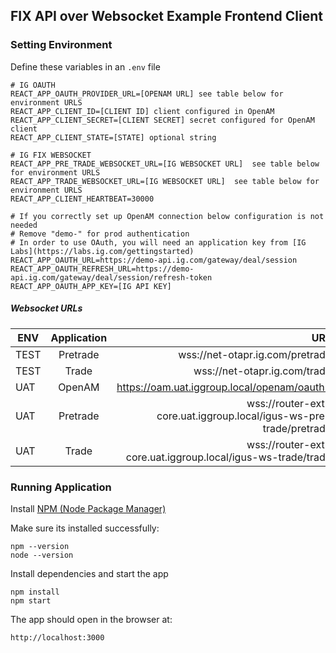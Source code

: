 ## FIX API over Websocket Example Frontend Client 

### Setting Environment

Define these variables in an `.env` file
```
# IG OAUTH 
REACT_APP_OAUTH_PROVIDER_URL=[OPENAM URL] see table below for environment URLS
REACT_APP_CLIENT_ID=[CLIENT ID] client configured in OpenAM
REACT_APP_CLIENT_SECRET=[CLIENT SECRET] secret configured for OpenAM client
REACT_APP_CLIENT_STATE=[STATE] optional string

# IG FIX WEBSOCKET
REACT_APP_PRE_TRADE_WEBSOCKET_URL=[IG WEBSOCKET URL]  see table below for environment URLS
REACT_APP_TRADE_WEBSOCKET_URL=[IG WEBSOCKET URL]  see table below for environment URLS
REACT_APP_CLIENT_HEARTBEAT=30000

# If you correctly set up OpenAM connection below configuration is not needed
# Remove "demo-" for prod authentication
# In order to use OAuth, you will need an application key from [IG Labs](https://labs.ig.com/gettingstarted)
REACT_APP_OAUTH_URL=https://demo-api.ig.com/gateway/deal/session
REACT_APP_OAUTH_REFRESH_URL=https://demo-api.ig.com/gateway/deal/session/refresh-token
REACT_APP_OAUTH_APP_KEY=[IG API KEY]
```

##### Websocket URLs

| ENV | Application | URL  |
| ----|:----:| ---:|
| TEST | Pretrade | wss://net-otapr.ig.com/pretrade |
| TEST | Trade | wss://net-otapr.ig.com/trade |
| UAT | OpenAM | https://oam.uat.iggroup.local/openam/oauth2 |
| UAT | Pretrade | wss://router-ext-core.uat.iggroup.local/igus-ws-pre-trade/pretrade |
| UAT | Trade | wss://router-ext-core.uat.iggroup.local/igus-ws-trade/trade |

### Running Application
Install [NPM (Node Package Manager)](https://nodejs.org/en/)

Make sure its installed successfully:

```
npm --version
node --version
```

Install dependencies and start the app

```
npm install
npm start
```

The app should open in the browser at:

```
http://localhost:3000
```
